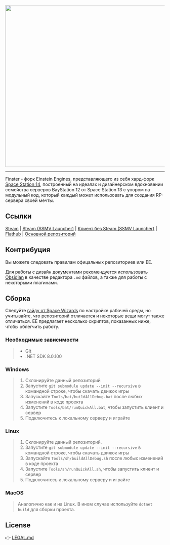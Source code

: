 <p align="center"><img src="./Raw/splashlogo/splashlogo.png" width="512px" /></p>

---

Finster - форк Einstein Engines, представляющего из себя хард-форк [Space Station 14](https://github.com/space-wizards/space-station-14), построенный на идеалах и дизайнерском вдохновении семейства серверов BayStation 12 от Space Station 13 с упором на модульный код, который каждый может использовать для создания RP-сервера своей мечты.

## Ссылки

[Steam](https://store.steampowered.com/app/1255460/Space_Station_14/) | [Steam (SSMV Launcher)](https://store.steampowered.com/app/2585480/Space_Station_Multiverse/) | [Клиент без Steam (SSMV Launcher)](https://spacestationmultiverse.com/downloads/)  | [Flathub](https://flathub.org/apps/com.spacestation14.Launcher) |  [Основной репозиторий](https://github.com/Simple-Station/Einstein-Engines)

## Контрибуция

Вы можете следовать правилам офицальных репозиториев или EE.

Для работы с дизайн документами рекомендуется использовать [Obsidian](https://obsidian.md/) в качестве редактора `.md` файлов, а также для работы с некоторыми плагинами.

## Сборка

Следуйте [гайду от Space Wizards](https://docs.spacestation14.com/en/general-development/setup/setting-up-a-development-environment.html) по настройке рабочей среды, но учитывайте, что репозиторий отличается и некоторые вещи могут также отличаться.
EE предлагает несколько скриптов, показанных ниже, чтобы облегчить работу.

### Необходимые зависимости

> - Git
> - .NET SDK 8.0.100

### Windows

> 1. Склонируйте данный репозиторий
> 2. Запустите `git submodule update --init --recursive` в командной строке, чтобы скачать движок игры
> 3. Запускайте `Tools/bat/buildAllDebug.bat` после любых изменений в коде проекта
> 4. Запустите `Tools/bat/runQuickAll.bat`, чтобы запустить клиент и сервер
> 5. Подключитесь к локальному серверу и играйте

### Linux

> 1. Склонируйте данный репозиторий.
> 2. Запустите `git submodule update --init --recursive` в командной строке, чтобы скачать движок игры
> 3. Запускайте `Tools/sh/buildAllDebug.sh` после любых изменений в коде проекта
> 4. Запустите `Tools/sh/runQuickAll.sh`, чтобы запустить клиент и сервер
> 5. Подключитесь к локальному серверу и играйте

### MacOS

> Аналогично как и на Linux. В ином случае используйте `dotnet build` для сборки проекта.

## License

👉 [LEGAL.md](./LEGAL.md)
